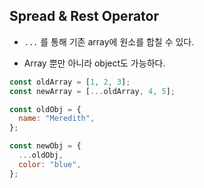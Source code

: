 ## Spread & Rest Operator

- `...` 를 통해 기존 array에 원소를 합칠 수 있다.

- Array 뿐만 아니라 object도 가능하다.

```javascript
const oldArray = [1, 2, 3];
const newArray = [...oldArray, 4, 5];
```

```javascript
const oldObj = {
  name: "Meredith",
};

const newObj = {
  ...oldObj,
  color: "blue",
};
```

